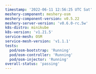 ```yaml
---
timestamp: '2022-06-11 12:56:25 UTC Sat'
meshery-component: meshery-osm
meshery-component-version: v0.5.22
meshery-server-version: 'v0.6.0-rc.5w'
k8s-distro: minikube
k8s-version: 'v1.21.5'
service-mesh: OSM
service-mesh-version: 'v1.1.1'
tests:
  pod/osm-bootstrap: 'Running'
  pod/osm-controller: 'Running'
  pod/osm-injector: 'Running'
overall-status: 'passing'
---
```

